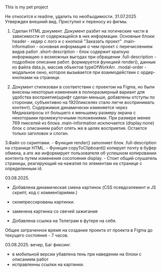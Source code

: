This is my pet project

Не относится к readme, удалить по необъодимости.
31.07.2025 Утвержден внешний вид. Приступил к переносу из фигмы.
1. Сделан HTML документ.
    Документ разбит на логические части в зависимости от содержащейся в них информации. Основные блоки:
    header - хедер с лого и с кнопкой "Заказать проект"
    .main-information - основная информация о чем проект с перечислением видов работ
    .short-description - блок содержит краткую информацию о возможных выгодах при обращении
    .full-description - подробное описание работ. формируется функцией render(), данные из файла data.js, массив объектов typeOfWorkArr.
    .modal-order - модальное окно, которое вызывается при взаимодействии с ордер-кнопками на странице.

2. Документ стилизован в соответствии с проектом на Figma, но были внесены некоторые изменения в полноразмерный вариант для удобства восприятия(шрифт сделан меньше, добавлены отступы по сторонам, субъективно на 1920пикселях стало легче воспринимать контент). Содержимое динамически изменяется через Медиазапросы от большего к меньшему размеру экрана с некоторыми промежуточными положениями. При размере менее 769 пикселей из блока .main-information исключается (display:none) блок с описанием работ опять же в целях восприятия. Остается только заголовок и слоган.

3.Файл со скриптами. 
    - Функция render() заполняет блок .full-description на странице HTML.
    - Функция copyToClipboard() копирует почту в буфер обмена, а атк же информирует пользователя об успешном копировании контента путем изменения сосотояния display.
    - Стоит общий слушатель страницы, реагирующий на нажатия по элементам на странице с определенным id.


03.08.2025. 
 - Добавлена динамическая смена картинок (CSS псевдоэлемент и JS скрипт, код с комментариями.)

- скомпрессированы картинки.

- заменена картинка со свечей зажигания 

- Добавлена ссылка на Телеграм в  футере на себя.

Общее затраченное время на создание проекта от проекта в Figma до текущего состояния - 7 часов.

03.08.2025. вечер, Баг фиксинг.
 - в мобильной версии убавлена тень при наведении на блоки с описанием работ
 - исправленны ссылки на картинки.